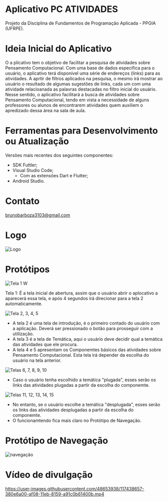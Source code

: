 # Aplicativo PC ATIVIDADES
Projeto da Disciplina de Fundamentos de Programação Aplicada - PPGIA (UFRPE).

# Ideia Inicial do Aplicativo
O a plicativo tem o objetivo de facilitar a pesquisa de atividades sobre Pensamento Computacional. Com uma base de dados específica para o usuário, o aplicativo terá disponível uma série de endereços (links) para as atividades. A aprtir de filtros aplicados na pesquisa, o mesmo irá mostrar ao usuário o resultado de algumas sugestões de links, cada um com uma atividade relacioanada as palavras destacadas no filtro inicial do usuário. Nesse sentido, o aplicativo facilitará a busca de atividades sobre Pensamento Computacional, tendo em vista a necessidade de alguns professores ou alunos de encontrarem atividades quem auxiliem o apredizado dessa área na sala de aula. 

# Ferramentas para Desenvolvimento ou Atualização
Versões mais recentes dos seguintes componentes:
- SDK Futtler;
- Visual Studio Code;
    - Com as extensões Dart e Flutter;
- Android Studio.

# Contato
brunobarboza3103@gmail.com

# Logo

![Logo](https://user-images.githubusercontent.com/48653938/114325745-120fc880-9b08-11eb-8974-e0a137c2e021.png)

# Protótipos

![Tela 1 W](https://user-images.githubusercontent.com/48653938/123101013-ff6c1680-d409-11eb-9cf0-32a75d920337.png)



Tela 1: É a tela inicial de abertura, assim que o usuário abrir o aplocativo a aparecerá essa tela, e após 4 segundos irá direcionar para a tela 2 automaticamente.


![Tela 2, 3, 4, 5](https://user-images.githubusercontent.com/48653938/122934562-02053800-d346-11eb-8634-548c92ae70b9.jpg)

- A tela 2 é uma tela de introdução, é o primeiro contado do usuário com a aplicação. Deverá ser pressionado o botão para prosseguir com a utilização.
- A tela 3 é a tela de Temática, aqui o usuário deve decidir qual a temática das atividades que ele procura.
- A tela 4 e 5 apresentam os Componemtes básicos das atividades sobre Pensamento Computacional. Esta tela irá depender da escolha do usuário na tela anterior.

![Telas 6, 7, 8, 9, 10](https://user-images.githubusercontent.com/48653938/122934641-177a6200-d346-11eb-8220-81414a330f09.jpg)

- Caso o usuário tenha escolhido a temática "plugada", esses serão os links das atividades plugadas a partir da escolha do componemte.

![Telas 11, 12, 13, 14, 15](https://user-images.githubusercontent.com/48653938/122934698-23662400-d346-11eb-9e9d-387390160e01.jpg)


- No entanto, se o usuário escolhe a temática "desplugada", esses serão os links das atividades desplugadas a partir da escolha do componemte. 
- O funcionamtendo fica mais claro no Protótipo de Navegação.



# Protótipo de Navegação

![navegação](https://user-images.githubusercontent.com/48653938/123101429-6f7a9c80-d40a-11eb-8c06-86f9b51e6690.png)


# Vídeo de divulgação

https://user-images.githubusercontent.com/48653938/117438657-380e6a00-af08-11eb-8159-a91c0b61400b.mp4






